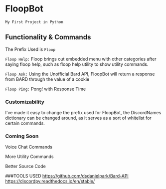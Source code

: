 # FloopBot
`My First Project in Python`
## Functionality & Commands
The Prefix Used is `Floop`

`Floop Help:` Floop brings out embedded menu with other categories after saying floop help, such as floop help utility to show utility commands.

`Floop Ask:` Using the Unofficial Bard API, FloopBot will return a response from BARD through the value of a cookie

`Floop Ping:` Pong! with Response Time
### Customizability
I've made it easy to change the prefix used for FloopBot, the DiscordNames dictionary can be changed around, as it serves as a sort of whitelist for certain commands.

### Coming Soon
Voice Chat Commands

More Utility Commands

Better Source Code

###TOOLS USED 
https://github.com/dsdanielpark/Bard-API
https://discordpy.readthedocs.io/en/stable/


